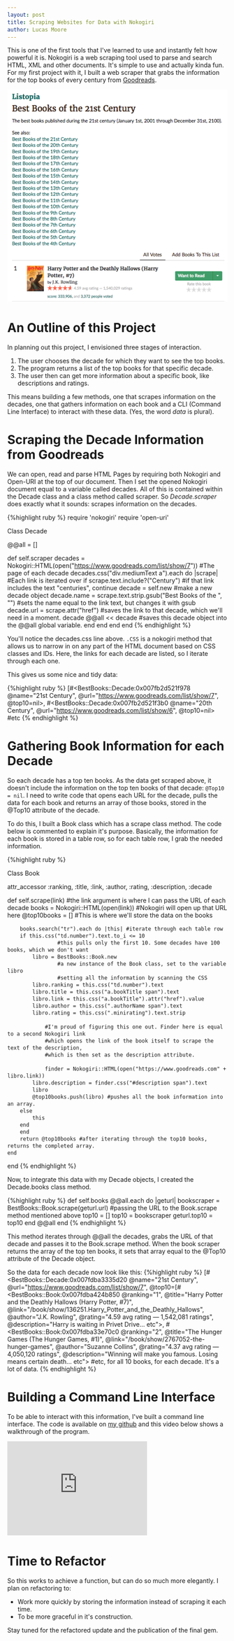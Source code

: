 ```yaml
---
layout: post
title: Scraping Websites for Data with Nokogiri
author: Lucas Moore
---
```


This is one of the first tools that I've learned to use and instantly felt how powerful it is. Nokogiri is a web scraping tool used to parse and search HTML, XML and other documents. It's simple to use and actually kinda fun. For my first project with it, I built a web scraper that grabs the information for the top books of every century from [Goodreads](https://www.goodreads.com/list/show/7).

![The links for each decade. A great starting point.](/assets/goodreads.png)

# An Outline of this Project

In planning out this project, I envisioned three stages of interaction. 

1.  The user chooses the decade for which they want to see the top books.
2.  The program returns a list of the top books for that specific decade.
3.  The user then can get more information about a specific book, like descriptions and ratings. 

This means building a few methods, one that scrapes information on the decades, one that gathers information on each book and a CLI (Command Line Interface) to interact with these data. (Yes, the word *data* is plural).

# Scraping the Decade Information from Goodreads

We can open, read and parse HTML Pages by requiring both Nokogiri and Open-URI at the top of our document. Then I set the opened Nokogiri document equal to a variable called decades. All of this is contained within the Decade class and a class method called scraper. So *Decade.scraper* does exactly what it sounds: scrapes information on the decades. 

{%highlight ruby %}
require 'nokogiri'
require 'open-uri'

Class Decade

@@all = []

def self.scraper
	decades = Nokogiri::HTML(open("https://www.goodreads.com/list/show/7")) #The page of each decade
	decades.css("div.mediumText a").each do |scrape| #Each link is iterated over
				if scrape.text.include?("Century") #if that link includes the text "centuries", continue
					decade = self.new #make a new decade object
					decade.name = scrape.text.strip.gsub("Best Books of the ", "") 
									#sets the name equal to the link text, but changes it with gsub
					decade.url = scrape.attr("href")
									#saves the link to that decade, which we'll need in a moment.
					decade
					@@all << decade #saves this decade object into the @@all global variable. 
				end
			end
	end
end
{% endhighlight %}

You'll notice the decades.css line above. <code>.CSS</code> is a nokogiri method that allows us to narrow in on any part of the HTML document based on CSS classes and IDs. Here, the links for each decade are listed, so I iterate through each one. 

This gives us some nice and tidy data: 

{%highlight ruby %}
[#<BestBooks::Decade:0x007fb2d521f978 @name="21st Century", @url="https://www.goodreads.com/list/show/7", @top10=nil>,
 #<BestBooks::Decade:0x007fb2d521f3b0 @name="20th Century", @url="https://www.goodreads.com/list/show/6", @top10=nil> 
 #etc
{% endhighlight %}

# Gathering Book Information for each Decade

So each decade has a top ten books. As the data get scraped above, it doesn't include the information on the top ten books of that decade: <code>@Top10 = nil</code>. I need to write code that opens each URL for the decade, pulls the data for each book and returns an array of those books, stored in the @Top10 attribute of the decade.

To do this, I built a Book class which has a scrape class method. The code below is commented to explain it's purpose.
Basically, the information for each book is stored in a table row, so for each table row, I grab the needed information.

{%highlight ruby %}

Class Book

attr_accessor :ranking, :title, :link, :author, :rating, :description, :decade

def self.scrape(link) #the link argument is where I can pass the URL of each decade
		books = Nokogiri::HTML(open(link)) #Nokogiri will open up that URL here
		@top10books = [] #This is where we'll store the data on the books

		books.search("tr").each do |this| #iterate through each table row
		if this.css("td.number").text.to_i <= 10 
					#this pulls only the first 10. Some decades have 100 books, which we don't want
			libro = BestBooks::Book.new
					#a new instance of the Book class, set to the variable libro
					#setting all the information by scanning the CSS
			libro.ranking = this.css("td.number").text
			libro.title = this.css("a.bookTitle span").text
			libro.link = this.css("a.bookTitle").attr("href").value
			libro.author = this.css(".authorName span").text
			libro.rating = this.css(".minirating").text.strip

				#I'm proud of figuring this one out. Finder here is equal to a second Nokogiri link
				#which opens the link of the book itself to scrape the text of the description,
				#which is then set as the description attribute.

				finder = Nokogiri::HTML(open("https://www.goodreads.com" + libro.link))
			libro.description = finder.css("#description span").text
			libro
			@top10books.push(libro) #pushes all the book information into an array.
		else
			this
		end
		end
		return @top10books #after iterating through the top10 books, returns the completed array.
	end
end
{% endhighlight %}

Now, to integrate this data with my Decade objects, I created the Decade.books class method. 

{%highlight ruby %}
	def self.books
		@@all.each do |geturl|
			bookscraper = BestBooks::Book.scrape(geturl.url) #passing the URL to the Book.scrape method mentioned above
			top10 = []
			top10 = bookscraper
			geturl.top10 = top10
		end
		@@all
	end
{% endhighlight %}

This method iterates through @@all the decades, grabs the URL of that decade and passes it to the Book.scrape method.
When the book scraper returns the array of the top ten books, it sets that array equal to the @Top10 attribute of the Decade object. 

So the data for each decade now look like this: 
{%highlight ruby %}
[#<BestBooks::Decade:0x007fdba3335d20 @name="21st Century", @url="https://www.goodreads.com/list/show/7", 
@top10=[#<BestBooks::Book:0x007fdba424b850 
@ranking="1", 
@title="Harry Potter and the Deathly Hallows (Harry Potter, #7)", 
@link="/book/show/136251.Harry_Potter_and_the_Deathly_Hallows", 
@author="J.K. Rowling", 
@rating="4.59 avg rating — 1,542,081 ratings", 
@description="Harry is waiting in Privet Drive... etc">, 
#<BestBooks::Book:0x007fdba33e70c0 
@ranking="2", 
@title="The Hunger Games (The Hunger Games, #1)", 
@link="/book/show/2767052-the-hunger-games", 
@author="Suzanne Collins", 
@rating="4.37 avg rating — 4,050,120 ratings", 
@description="Winning will make you famous. Losing means certain death... etc">
 #etc, for all 10 books, for each decade. It's a lot of data. 
{% endhighlight %}

# Building a Command Line Interface

To be able to interact with this information, I've built a command line interface. The code is available on [my github](https://github.com/TheLucasMoore/best-books-of-the-century) and this video below shows a walkthrough of the program. 

<iframe width="320" height="215" src="https://www.youtube.com/embed/uasxpR7s4zE" frameborder="0" allowfullscreen></iframe>


# Time to Refactor

So this works to achieve a function, but can do so much more elegantly. I plan on refactoring to:

- Work more quickly by storing the information instead of scraping it each time. 
- To be more graceful in it's construction.

Stay tuned for the refactored update and the publication of the final gem. 
